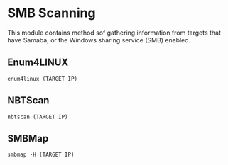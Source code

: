 # SMB Scanning
This module contains method sof gathering information from targets that have Samaba, or the Windows sharing service (SMB) enabled.
## Enum4LINUX

`enum4linux (TARGET IP)`

## NBTScan

`nbtscan (TARGET IP)`

## SMBMap

`smbmap -H (TARGET IP)`
